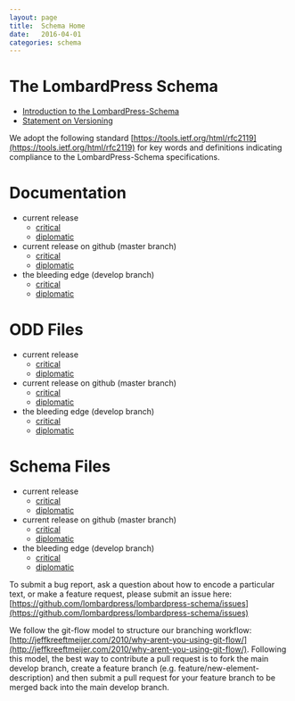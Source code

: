 ```yaml
---
layout: page
title:  Schema Home
date:   2016-04-01
categories: schema
---
```


# The LombardPress Schema

* [Introduction to the LombardPress-Schema](intro-to-lbp-schema.md)
* [Statement on Versioning](statement-on-versioning.md)

We adopt the following standard [https://tools.ietf.org/html/rfc2119](https://tools.ietf.org/html/rfc2119) for key words and definitions indicating compliance to the LombardPress-Schema specifications.

# Documentation

* current release
  * [critical](critical.md)
  * [diplomatic](diplomatic.md)
* current release on github (master branch)
  * [critical](https://raw.githubusercontent.com/lombardpress/lombardpress-schema/master/docs/critical.md)
  * [diplomatic](https://raw.githubusercontent.com/lombardpress/lombardpress-schema/master/docs/diplomatic.md)
* the bleeding edge (develop branch)
  * [critical](https://raw.githubusercontent.com/lombardpress/lombardpress-schema/develop/docs/critical.md)
  * [diplomatic](https://raw.githubusercontent.com/lombardpress/lombardpress-schema/develop/docs/diplomatic.md)

# ODD Files

* current release
  * [critical](../src/critical.xml)
  * [diplomatic](../src/diplomatic.xml)
* current release on github (master branch)
  * [critical](https://raw.githubusercontent.com/lombardpress/lombardpress-schema/master/src/critical.xml)
  * [diplomatic](https://raw.githubusercontent.com/lombardpress/lombardpress-schema/master/src/diplomatic.xml)
* the bleeding edge (develop branch)
  * [critical](https://raw.githubusercontent.com/lombardpress/lombardpress-schema/develop/src/critical.xml)
  * [diplomatic](https://raw.githubusercontent.com/lombardpress/lombardpress-schema/develop/src/diplomatic.xml)

# Schema Files

* current release
  * [critical](../src/out/critical.rng)
  * [diplomatic](../src/out/diplomatic.rng)
* current release on github (master branch)
  * [critical](https://raw.githubusercontent.com/lombardpress/lombardpress-schema/master/src/out/critical.rng)
  * [diplomatic](https://raw.githubusercontent.com/lombardpress/lombardpress-schema/master/src/out/diplomatic.rng)
* the bleeding edge (develop branch)
  * [critical](https://raw.githubusercontent.com/lombardpress/lombardpress-schema/develop/src/out/critical.rng)
  * [diplomatic](https://raw.githubusercontent.com/lombardpress/lombardpress-schema/develop/src/out/diplomatic.rng)


To submit a bug report, ask a question about how to encode a particular text, or make a feature request, please submit an issue here: [https://github.com/lombardpress/lombardpress-schema/issues](https://github.com/lombardpress/lombardpress-schema/issues)

We follow the git-flow model to structure our branching workflow: [http://jeffkreeftmeijer.com/2010/why-arent-you-using-git-flow/](http://jeffkreeftmeijer.com/2010/why-arent-you-using-git-flow/). Following this model, the best way to contribute a pull request is to fork the main develop branch, create a feature branch (e.g. feature/new-element-description) and then submit a pull request for your feature branch to be merged back into the main develop branch.
